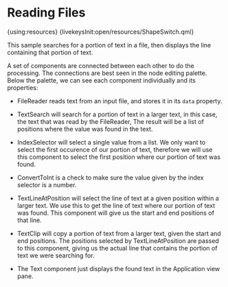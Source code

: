 # Reading Files

{using:resources}
{livekeysInit:open/resources/ShapeSwitch.qml}

This sample searches for a portion of text in a file, then displays the line
containing that portion of text.

A set of components are connected between each other to do the processing.
The connections are best seen in the node editing palette. Below the palette, we can see each
component individually and its properties:

 * FileReader reads text from an input file, and stores it in its `data` property.

 * TextSearch will search for a portion of text in a larger text, in this case, the text that was read by the FileReader, The result will
 be a list of positions where the value was found in the text.

 * IndexSelector will select a single value from a list. We only want to select the first occurence of our portion of text, therefore
 we will use this component to select the first position where our portion of text was found.

 * ConvertToInt is a check to make sure the value given by the index selector is a number.

 * TextLineAtPosition will select the line of text at a given position within a larger text. We use this to get the line
 of text where our portion of text was found. This component will give us the start and end positions of that line.

 * TextClip will copy a portion of text from a larger text, given the start and end positions. The positions selected by
 TextLineAtPosition are passed to this component, giving us the actual line that contains the portion of text we were
 searching for.

 * The Text component just displays the found text in the Application view pane.
